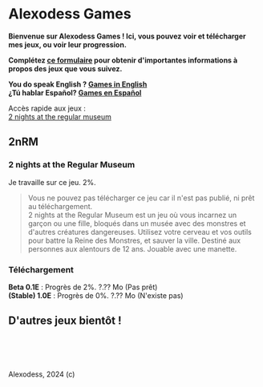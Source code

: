 # Alexodess Games
**Bienvenue sur Alexodess Games ! Ici, vous pouvez voir et télécharger mes jeux, ou voir leur progression.**

**Complétez [ce formulaire](/sub.html) pour obtenir d'importantes informations à propos des jeux que vous suivez.**

**You do speak English ? [Games in English](/)**\
**¿Tú hablar Español? [Games en Español](/es.md)**

Accès rapide aux jeux :\
[2 nights at the regular museum](#2nrm)

## 2nRM
### 2 nights at the Regular Museum
Je travaille sur ce jeu. 2%.
> Vous ne pouvez pas télécharger ce jeu car il n'est pas publié, ni prêt au téléchargement.\
> 2 nights at the Regular Museum est un jeu où vous incarnez un garçon ou une fille, bloqués dans un musée avec des monstres et d'autres créatures dangereuses. Utilisez votre cerveau et vos outils pour battre la Reine des Monstres, et sauver la ville. Destiné aux personnes aux alentours de 12 ans. Jouable avec une manette.

### Téléchargement
**Beta 0.1E** : Progrès de 2%. ?.?? Mo (Pas prêt)\
**(Stable) 1.0E** : Progrès de 0%. ?.?? Mo (N'existe pas)

## D'autres jeux bientôt !
\
\
\
\
Alexodess, 2024 (c)
